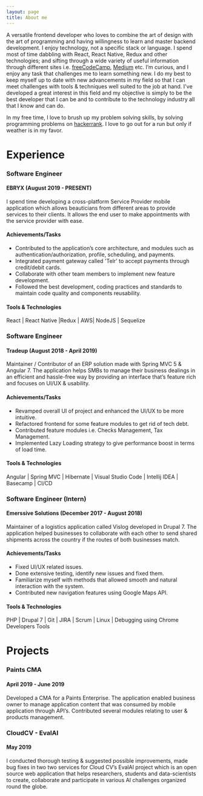 ```yaml
---
layout: page
title: About me 
---
```


A versatile frontend developer who loves to combine the art of design with the art of programming and having  willingness to learn and  master backend development. I enjoy technology, not a specific stack or language. I spend most of time dabbling with React, React Native, Redux and other technologies; and sifting through a wide variety of useful information through different sites i.e. [freeCodeCamp](https://www.freecodecamp.org), [Medium](https://medium.com) etc. I’m curious, and I enjoy any task that challenges me to learn something new. I do my best to keep myself up to date with new advancements in my field so that I can meet challenges with tools & techniques well suited to the job at hand. I've developed a great interest in this field and my objective is simply to be the best developer that I can be and to contribute to the technology industry all that I know and can do.

In my free time, I love to brush up my problem solving skills, by solving programming problems on [hackerrank](https://www.hackerrank.com). I love to go out for a run but only if weather is in my favor.

# Experience

### Software Engineer
#### EBRYX (August 2019 - PRESENT)

I spend time developing a cross-platform Service Provider mobile application which allows beauticians from different areas to provide services to their clients. It allows the end user to make appointments with the service provider with ease.

#### Achievements/Tasks  

* Contributed to the application’s core architecture, and modules such as authentication/authorization, profile, scheduling, and payments.
* Integrated payment gateway called 'Telr' to accept payments through credit/debit cards.
* Collaborate with other team members to implement new feature development.
* Followed the best development, coding practices and standards to maintain code quality and components reusability.

#### Tools & Technologies 
React | React Native |Redux | AWS| NodeJS | Sequelize

### Software Engineer
#### Tradeup (August 2018 - April 2019)

Maintainer / Contributor of an ERP solution made with Spring MVC 5 &
Angular 7. The application helps SMBs to manage their business dealings
in an efficient and hassle-free way by providing an interface that’s
feature rich and focuses on UI/UX & usability.

#### Achievements/Tasks

* Revamped overall UI of project and enhanced the UI/UX to be more intuitive.
* Refactored frontend for some feature modules to get rid of tech debt.
* Contributed feature modules i.e. Checks Management, Tax Management.
* Implemented Lazy Loading strategy to give performance boost in terms of load time.

#### Tools & Technologies 
Angular | Spring MVC | Hibernate | Visual Studio Code | Intellij IDEA | Basecamp | CI/CD

### Software Engineer (Intern)
#### Emerssive Solutions (December 2017 - August 2018)

Maintainer of a logistics application called Vislog developed in Drupal 7.
The application helped businesses to collaborate with each other to send
shared shipments across the country if the routes of both businesses
match.  

#### Achievements/Tasks

* Fixed UI/UX related issues.
* Done extensive testing, identify new issues and fixed them.
* Familiarize myself with methods that allowed smooth and natural interaction with the system.
* Contributed new navigation features using Google Maps API.  

#### Tools & Technologies 
PHP | Drupal 7 | Git | JIRA | Scrum | Linux | Debugging using Chrome Developers Tools
<br>  
  
# Projects
### Paints CMA
#### April 2019 - June 2019
  
Developed a CMA for a Paints Enterprise. The application enabled
business owner to manage application content that was consumed by
mobile application through API’s. Contributed several modules relating
to user & products management.  

### CloudCV - EvalAI
#### May 2019
  
I conducted thorough testing & suggested possible improvements, made
bug fixes in two two services for Cloud CV’s EvalAI project which is an
open source web application that helps researchers, students and
data-scientists to create, collaborate and participate in various AI
challenges organized round the globe.


